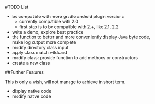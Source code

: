#TODO List

- be compatible with more gradle android plugin versions
    - currently compatible with 2.0
    - first step is to be compatible with 2.+, like 2.1, 2.2
- write a demo, explore best practice
- the function to better and more conveniently display Java byte code, make log output more complete
- modify directory class input
- apply class match wildcard
- modify class: provide function to add methods or constructors
- create a new class

##Further Features

This is only a wish, will not manage to achieve in short term.

- display native code
- modify native code
